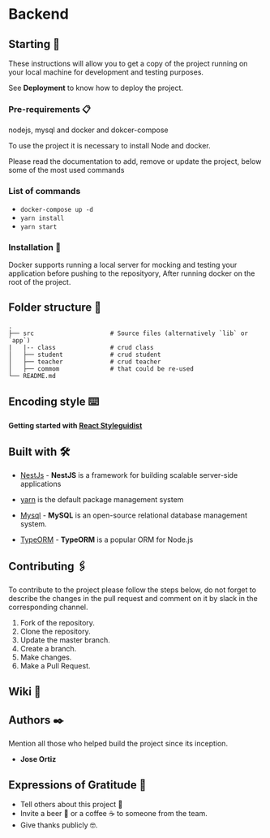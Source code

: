 # Backend

## Starting  🚀

These instructions will allow you to get a copy of the project running on your local machine for development and testing purposes.

See **Deployment** to know how to deploy the project.

### Pre-requirements 📋

nodejs, mysql and docker and dokcer-compose

To use the project it is necessary to install Node and docker.

Please read the documentation to add, remove or update the project, below some of the most used commands

### **List of commands**
- `docker-compose up -d`
- `yarn install`
- `yarn start`

### Installation  🔧

Docker supports running a local server for mocking and testing your application before pushing to the reposityory, After running docker on the root of the project.

## Folder structure 🦴

    .
    ├── src                     # Source files (alternatively `lib` or `app`)
    |   |-- class               # crud class
    │   ├── student             # crud student
    │   ├── teacher             # crud teacher
    │   ├── commom              # that could be re-used
    └── README.md


## Encoding style  ⌨️

**Getting started with [React Styleguidist](./STYLEGUIDE.md)**

## Built with  🛠️

- [NestJs](https://docs.nestjs.com/)  - **NestJS** is a framework for building scalable server-side applications

- [yarn](https://yarnpkg.com/) is the default package management system

- [Mysql](https://dev.mysql.com/doc/) - **MySQL** is an open-source relational database management system.

- [TypeORM](https://typeorm.io/) - **TypeORM** is a popular ORM for Node.js


## Contributing  🖇️

To contribute to the project please follow the steps below, do not forget to describe the changes in the pull request and comment on it by slack in the corresponding channel.

1. Fork of the repository.
2. Clone the repository.
3. Update the master branch.
4. Create a branch.
5. Make changes.
6. Make a Pull Request.

## Wiki  📖

## Authors  ✒️

Mention all those who helped build the project since its inception.

- **Jose Ortiz**

## Expressions of Gratitude  🎁

- Tell others about this project 📢
- Invite a beer 🍺 or a coffee ☕ to someone from the team.
- Give thanks publicly 🤓.
  

